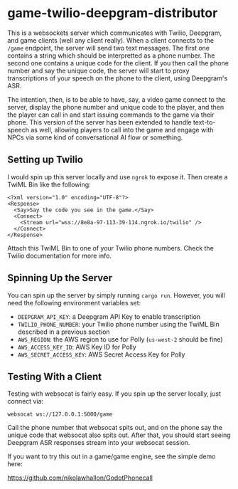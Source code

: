 # game-twilio-deepgram-distributor

This is a websockets server which communicates with Twilio, Deepgram, and game clients (well any client really).
When a client connects to the `/game` endpoint, the server will send two text messages. The first one contains a string
which should be interpretted as a phone number. The second one contains a unique code for the client. If you then
call the phone number and say the unique code, the server will start to proxy transcriptions of your speech on the phone
to the client, using Deepgram's ASR.

The intention, then, is to be able to have, say, a video game connect to the server, display the phone number and
unique code to the player, and then the player can call in and start issuing commands to the game via their phone.
This version of the server has been extended to handle text-to-speech as well, allowing players to call into the game
and engage with NPCs via some kind of conversational AI flow or something.

## Setting up Twilio

I would spin up this server locally and use `ngrok` to expose it. Then create a TwiML Bin like the following:

```
<?xml version="1.0" encoding="UTF-8"?>
<Response>
  <Say>Say the code you see in the game.</Say>
  <Connect>
    <Stream url="wss://8e8a-97-113-39-114.ngrok.io/twilio" />
  </Connect>
</Response>
```

Attach this TwiML Bin to one of your Twilio phone numbers. Check the Twilio documentation for more info.

## Spinning Up the Server

You can spin up the server by simply running `cargo run`. However, you will need the following environment variables set:

* `DEEPGRAM_API_KEY`: a Deepgram API Key to enable transcription
* `TWILIO_PHONE_NUMBER`: your Twilio phone number using the TwiML Bin described in a previous section
* `AWS_REGION`: the AWS region to use for Polly (`us-west-2` should be fine)
* `AWS_ACCESS_KEY_ID`: AWS Key ID for Polly
* `AWS_SECRET_ACCESS_KEY`: AWS Secret Access Key for Polly

## Testing With a Client

Testing with websocat is fairly easy. If you spin up the server locally, just connect via:

```
websocat ws://127.0.0.1:5000/game
```

Call the phone number that websocat spits out, and on the phone say the unique code that websocat also spits out.
After that, you should start seeing Deepgram ASR responses stream into your websocat session.

If you want to try this out in a game/game engine, see the simple demo here:

https://github.com/nikolawhallon/GodotPhonecall
